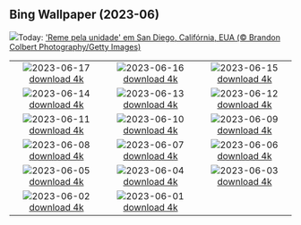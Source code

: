 ## Bing Wallpaper (2023-06)
![](https://www.bing.com/th?id=OHR.SurfSanDiego_PT-BR0003573569_UHD.jpg&w=1000)Today: ['Reme pela unidade' em San Diego, Califórnia, EUA  (© Brandon Colbert Photography/Getty Images)](https://www.bing.com/th?id=OHR.SurfSanDiego_PT-BR0003573569_UHD.jpg)

|      |      |      |
| :----: | :----: | :----: |
|![](https://www.bing.com/th?id=OHR.HawksbillTurtle_PT-BR9425456104_UHD.jpg&pid=hp&w=384&h=216&rs=1&c=4)2023-06-17 [download 4k](https://www.bing.com/th?id=OHR.HawksbillTurtle_PT-BR9425456104_UHD.jpg)|![](https://www.bing.com/th?id=OHR.SmokyFireflies_PT-BR0661449530_UHD.jpg&pid=hp&w=384&h=216&rs=1&c=4)2023-06-16 [download 4k](https://www.bing.com/th?id=OHR.SmokyFireflies_PT-BR0661449530_UHD.jpg)|![](https://www.bing.com/th?id=OHR.PassauSunsetJune_PT-BR1202861779_UHD.jpg&pid=hp&w=384&h=216&rs=1&c=4)2023-06-15 [download 4k](https://www.bing.com/th?id=OHR.PassauSunsetJune_PT-BR1202861779_UHD.jpg)|
|![](https://www.bing.com/th?id=OHR.OkefenokeeSwamp_PT-BR9993214300_UHD.jpg&pid=hp&w=384&h=216&rs=1&c=4)2023-06-14 [download 4k](https://www.bing.com/th?id=OHR.OkefenokeeSwamp_PT-BR9993214300_UHD.jpg)|![](https://www.bing.com/th?id=OHR.BigBendAnniv_PT-BR9746173577_UHD.jpg&pid=hp&w=384&h=216&rs=1&c=4)2023-06-13 [download 4k](https://www.bing.com/th?id=OHR.BigBendAnniv_PT-BR9746173577_UHD.jpg)|![](https://www.bing.com/th?id=OHR.GoliathHeron_PT-BR9417001385_UHD.jpg&pid=hp&w=384&h=216&rs=1&c=4)2023-06-12 [download 4k](https://www.bing.com/th?id=OHR.GoliathHeron_PT-BR9417001385_UHD.jpg)|
|![](https://www.bing.com/th?id=OHR.PortugalDay_PT-BR8034817895_UHD.jpg&pid=hp&w=384&h=216&rs=1&c=4)2023-06-11 [download 4k](https://www.bing.com/th?id=OHR.PortugalDay_PT-BR8034817895_UHD.jpg)|![](https://www.bing.com/th?id=OHR.BalloonsTurkey_PT-BR7705553978_UHD.jpg&pid=hp&w=384&h=216&rs=1&c=4)2023-06-10 [download 4k](https://www.bing.com/th?id=OHR.BalloonsTurkey_PT-BR7705553978_UHD.jpg)|![](https://www.bing.com/th?id=OHR.PlayfulHumpback_PT-BR7330995168_UHD.jpg&pid=hp&w=384&h=216&rs=1&c=4)2023-06-09 [download 4k](https://www.bing.com/th?id=OHR.PlayfulHumpback_PT-BR7330995168_UHD.jpg)|
|![](https://www.bing.com/th?id=OHR.ChacoCulture_PT-BR7075653846_UHD.jpg&pid=hp&w=384&h=216&rs=1&c=4)2023-06-08 [download 4k](https://www.bing.com/th?id=OHR.ChacoCulture_PT-BR7075653846_UHD.jpg)|![](https://www.bing.com/th?id=OHR.CliffsEtretat_PT-BR6788899813_UHD.jpg&pid=hp&w=384&h=216&rs=1&c=4)2023-06-07 [download 4k](https://www.bing.com/th?id=OHR.CliffsEtretat_PT-BR6788899813_UHD.jpg)|![](https://www.bing.com/th?id=OHR.PlasticParrotfish_PT-BR6303382304_UHD.jpg&pid=hp&w=384&h=216&rs=1&c=4)2023-06-06 [download 4k](https://www.bing.com/th?id=OHR.PlasticParrotfish_PT-BR6303382304_UHD.jpg)|
|![](https://www.bing.com/th?id=OHR.MauiBeach_PT-BR5937841050_UHD.jpg&pid=hp&w=384&h=216&rs=1&c=4)2023-06-05 [download 4k](https://www.bing.com/th?id=OHR.MauiBeach_PT-BR5937841050_UHD.jpg)|![](https://www.bing.com/th?id=OHR.SouthKaibabTrail_PT-BR5757407327_UHD.jpg&pid=hp&w=384&h=216&rs=1&c=4)2023-06-04 [download 4k](https://www.bing.com/th?id=OHR.SouthKaibabTrail_PT-BR5757407327_UHD.jpg)|![](https://www.bing.com/th?id=OHR.GemsbokNamibia_PT-BR5415413384_UHD.jpg&pid=hp&w=384&h=216&rs=1&c=4)2023-06-03 [download 4k](https://www.bing.com/th?id=OHR.GemsbokNamibia_PT-BR5415413384_UHD.jpg)|
|![](https://www.bing.com/th?id=OHR.ReefAwareness_PT-BR8773467623_UHD.jpg&pid=hp&w=384&h=216&rs=1&c=4)2023-06-02 [download 4k](https://www.bing.com/th?id=OHR.ReefAwareness_PT-BR8773467623_UHD.jpg)|![](https://www.bing.com/th?id=OHR.WorldOtterDay_PT-BR8489449093_UHD.jpg&pid=hp&w=384&h=216&rs=1&c=4)2023-06-01 [download 4k](https://www.bing.com/th?id=OHR.WorldOtterDay_PT-BR8489449093_UHD.jpg)|